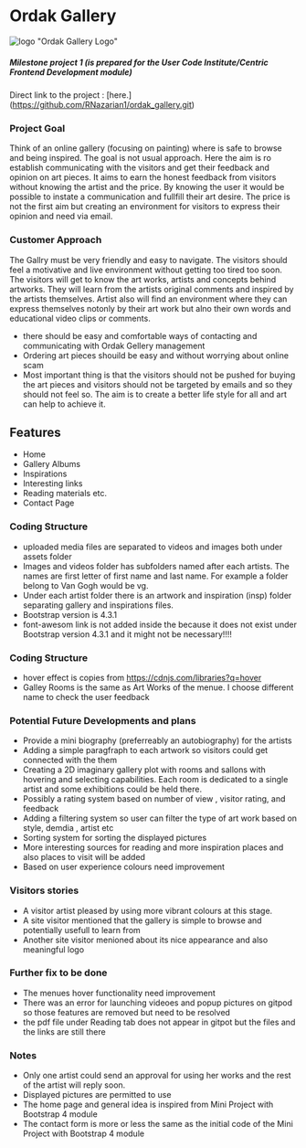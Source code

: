 #  Ordak Gallery
![logo](https://github.com/RNazarian1/ordak_gallery.git/assets/logo/Ordak_Gallery_Logo_R02.jpg) "Ordak Gallery Logo"

##### Milestone project 1 (is prepared for the User Code Institute/Centric Frontend Development module)

Direct link to the project : [here.] (https://github.com/RNazarian1/ordak_gallery.git)

### Project Goal
 Think of an online gallery (focusing on painting) where is safe to browse and being inspired. The goal is not usual approach. Here the aim is ro establish communicating with the visitors and get their feedback and opinion on art pieces. It aims to earn the honest feedback from visitors without knowing the artist and the price. By knowing the user it would be possible to instate a communication and fullfill their art desire. The price is not the first aim but creating an environment for visitors to express their opinion and need via email.

### Customer Approach
The Gallry must be very friendly and easy to navigate. The visitors should feel a motivative and live environment without getting too tired too soon. The visitors will get to know the art works, artists and concepts behind artworks. They will learn from the artists original comments and inspired by the artists themselves. Artist also will find an environment where they can express themselves notonly by their art work but alno their own words and educational video clips or comments.

- there should be easy and comfortable ways of contacting and communicating with Ordak Gellery management 
- Ordering art pieces shouild be easy and without worrying about online scam
- Most important thing is that the visitors should not be pushed for buying the art pieces and visitors should not be targeted by emails and so they should not feel so. The aim is to create a better life style for all and art can help to achieve it.


## Features

- Home
- Gallery Albums
- Inspirations
- Interesting links
- Reading materials etc.
- Contact Page

### Coding Structure

- uploaded media files are separated to videos and images both under assets folder
- Images and videos folder has subfolders named after each artists. The names are first letter of first name and last name. For example a folder belong to Van Gogh would be vg.
- Under each artist folder there is an artwork and inspiration (insp) folder separating gallery and inspirations files.
- Bootstrap version is 4.3.1
- font-awesom link is not added inside the <head></head> because it does not exist under Bootstrap version 4.3.1 and it might not be necessary!!!!

### Coding Structure

- hover effect is copies from https://cdnjs.com/libraries?q=hover
- Galley Rooms is the same as Art Works of the menue. I choose different name to check the user feedback

### Potential Future Developments and plans
- Provide a mini biography (preferreably an autobiography) for the artists
- Adding a simple paragfraph to each artwork so visitors could get connected with the them
- Creating a 2D imaginary gallery plot with rooms  and sallons with hovering and selecting capabilities. Each room  is dedicated to a single artist and some exhibitions could be held there.
- Possibly a rating system based on number of view , visitor rating, and feedback
- Adding a filtering system so user can filter the type of art work based on style, demdia , artist etc
- Sorting system for sorting the displayed pictures
- More interesting sources for reading and more inspiration places and also places to visit will be added
- Based on user experience colours need improvement

### Visitors stories
- A visitor artist pleased by using more vibrant colours at this stage.
- A site visitor mentioned that the gallery is simple to browse and potentially usefull to learn from
- Another site visitor menioned about its  nice appearance and also meaningful logo

###  Further fix to be done
- The menues hover functionality need improvement
- There was an error for launching videoes and popup pictures on gitpod so those features are removed but need to be resolved
- the pdf file under Reading tab does not appear in gitpot but the files and the links are still there

### Notes
- Only one artist could send an approval for using her works and the rest of the artist will reply soon.
- Displayed pictures are permitted to use
- The home page and general idea is inspired from Mini Project with Bootstrap 4 module
- The contact form is more or less the same as the initial code of the Mini Project with Bootstrap 4 module
